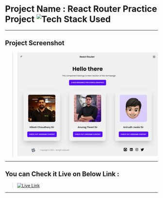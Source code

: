 # Project Name : React Router Practice Project ![Tech Stack Used](https://img.shields.io/badge/Technologies-ReactJS-orange)

---

## Project Screenshot

> ![SS](./ss.png)

---

## You can Check it Live on Below Link :

> [![Live Link](https://img.shields.io/badge/DEPLOYED-LINK-green)](https://react-router-project-sj.netlify.app/)

---
